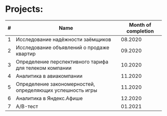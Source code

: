 # Projects:


| #   | Name        | Month of completion |
| --- | ----------- | ------------------ |
| 1   | Исследование надёжности заёмщиков | 08.2020 |
| 2   | Исследование объявлений о продаже квартир | 09.2020 |
| 3   | Определение перспективного тарифа для телеком компании | 10.2020 |
| 4   | Аналитика в авиакомпании | 11.2020 |
| 5   | Определение закономерностей, определяющих успешность игры | 11.2020 |
| 6   | Аналитика в Яндекс.Афише | 12.2020 |
| 7   | A/B-тест | 01.2021 |
